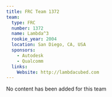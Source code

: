 ```yaml
---
title: FRC Team 1372
team:
  type: FRC
  number: 1372
  name: Lambda^3
  rookie_year: 2004
  location: San Diego, CA, USA
  sponsors:
    - Autodesk
    - Qualcomm
  links:
    Website: http://lambdacubed.com
---
```

No content has been added for this team